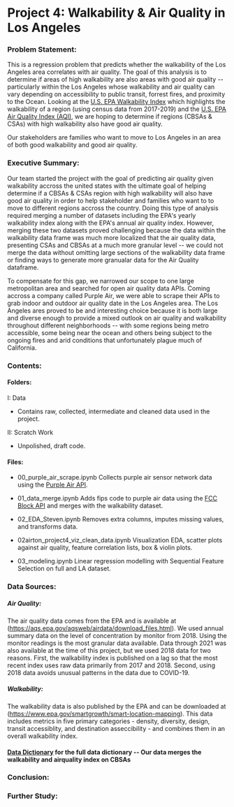 # Project 4: Walkability & Air Quality in Los Angeles

### Problem Statement:
This is a regression problem that predicts whether the walkability of the Los Angeles area correlates with air quality. The goal of this analysis is to determine if areas of high walkability are also areas with good air quality -- particularly within the Los Angeles whose walkability and air quality can vary depending on accessibility to public transit, forrest fires, and proximity to the Ocean.
Looking at the [U.S. EPA Walkability Index](https://edg.epa.gov/metadata/catalog/search/resource/details.page?uuid=%7B251AFDD9-23A7-4068-9B27-A3048A7E6012%7D) which highlights the walkability of a region (using census data from 2017-2019) and the [U.S. EPA Air Quality Index (AQI)](https://aqs.epa.gov/aqsweb/airdata/download_files.html), we are hoping to determine if regions (CBSAs & CSAs) with high walkability also have good air quality.     

Our stakeholders are families who want to move to Los Angeles in an area of both good walkability and good air quality.

### Executive Summary:
Our team started the project with the goal of predicting air quality given walkability accross the united states with the ultimate goal of helping determine if a CBSAs & CSAs region with high walkability will also have good air quality in order to help stakeholder and families who want to to move to different regions accross the country. Doing this type of analysis required merging a number of datasets including the EPA's yearly walkability index along with the EPA's annual air quality index. However, merging these two datasets proved challenging because the data within the walkability data frame was much more localized that the air quality data, presenting CSAs and CBSAs at a much more granular level -- we could not merge the data without omitting large sections of the walkability data frame or finding ways to generate more granualar data for the Air Quality dataframe.

To compensate for this gap, we narrowed our scope to one large metropolitan area and searched for open air quality data APIs. Coming accross a company called Purple Air, we were able to scrape their APIs to grab indoor and outdoor air quality date in the Los Angeles area. The Los Angeles ares proved to be and interesting choice because it is both large and diverse enough to provide a mixed outlook on air quality and walkability throughout different neighborhoods -- with some regions being metro accessible, some being near the ocean and others being subject to the ongoing fires and arid conditions that unfortunately plague much of California. 



### Contents: 

#### Folders:

I: Data 
- Contains raw, collected, intermediate and cleaned data used in the project.

II: Scratch Work
- Unpolished, draft code.

#### Files:
* 00_purple_air_scrape.ipynb
Collects purple air sensor network data using the [Purple Air API](https://github.com/ReagentX/purple_air_api). 

* 01_data_merge.ipynb
Adds fips code to purple air data using the [FCC Block API](https://geo.fcc.gov/api/census/#!/block/get_block_find) and merges with the walkability dataset.

* 02_EDA_Steven.ipynb
Removes extra columns, imputes missing values, and transforms data.

* 02airton_project4_viz_clean_data.ipynb
Visualization EDA, scatter plots against air quality, feature correlation lists, box & violin plots.

* 03_modeling.ipynb
Linear regression modelling with Sequential Feature Selection on full and LA dataset.


### Data Sources:
##### Air Quality:
The air quality data comes from the EPA and is available at (https://aqs.epa.gov/aqsweb/airdata/download_files.html). 
We used annual summary data on the level of concentration by monitor from 2018.
Using the monitor readings is the most granular data available.
Data through 2021 was also available at the time of this project, but we used 2018 data for two reasons.
First, the walkability index is published on a lag so that the most recent index uses raw data primarily from 2017 and 2018.
Second, using 2018 data avoids unusual patterns in the data due to COVID-19.

##### Walkability:
The walkability data is also published by the EPA and can be downloaded at (https://www.epa.gov/smartgrowth/smart-location-mapping).
This data includes metrics in five primary categories - density, diversity, design, transit accessiblity, and destination asseccibility - and combines them in an overall walkability index. 

#### [Data Dictionary](https://docs.google.com/spreadsheets/d/1r2PsolJEZtMx6HIJzTZFNOOO5BFDuejNbNi8Xu0Aalg/edit#gid=0) for the full data dictionary -- Our data merges the walkability and airquality index on CBSAs


### Conclusion:



### Further Study:
